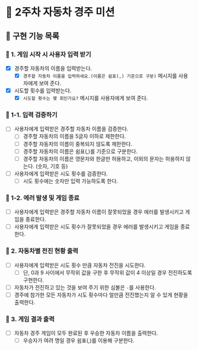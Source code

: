 # 🚖 2주차 자동차 경주 미션

## 🚀 구현 기능 목록

### 💬 1. 게임 시작 시 사용자 입력 받기

- [x] 경주할 자동차의 이름을 입력받는다.
  - [x] `경주할 자동차 이름을 입력하세요.(이름은 쉼표(,) 기준으로 구분)` 메시지를 사용자에게 보여 준다.
- [x] 시도할 횟수를 입력받는다.
  - [x] `시도할 횟수는 몇 회인가요?` 메시지를 사용자에게 보여 준다.

### 💬 1-1. 입력 검증하기

- [ ] 사용자에게 입력받은 경주할 자동차 이름을 검증한다.
  - [ ] 경주할 자동차의 이름을 5글자 이하로 제한한다.
  - [ ] 경주할 자동차의 이름이 중복되지 않도록 제한한다.
  - [ ] 경주할 자동차의 이름은 쉼표(,)를 기준으로 구분한다.
  - [ ] 경주할 자동차의 이름은 영문자와 한글만 허용하고, 이외의 문자는 허용하지 않는다. (숫자, 기호 등)
- [ ] 사용자에게 입력받은 시도 횟수를 검증한다.
  - [ ] 시도 횟수에는 숫자만 입력 가능하도록 한다.

### 💬 1-2. 에러 발생 및 게임 종료

- [ ] 사용자에게 입력받은 경주할 자동차 이름이 잘못되었을 경우 에러를 발생시키고 게임을 종료한다.
- [ ] 사용자에게 입력받은 시도 횟수가 잘못되었을 경우 에러를 발생시키고 게임을 종료한다.

### 🚖 2. 자동차별 전진 현황 출력

- [ ] 사용자에게 입력받은 시도 횟수 만큼 자동차 전진을 시도한다.
  - [ ] 단, 0과 9 사이에서 무작위 값을 구한 후 무작위 값이 4 이상일 경우 전진하도록 구현한다.
- [ ] 자동차가 전진하고 있는 것을 보여 주기 위한 심볼은 `-`를 사용한다.
- [ ] 경주에 참가한 모든 자동차가 시도 횟수마다 얼만큼 전진했는지 알 수 있게 현황을 출력한다.

### 👑 3. 게임 결과 출력

- [ ] 자동차 경주 게임이 모두 완료된 후 우승한 자동차 이름을 출력한다.
  - [ ] 우승자가 여려 명일 경우 쉼표(,)를 이용해 구분한다.
